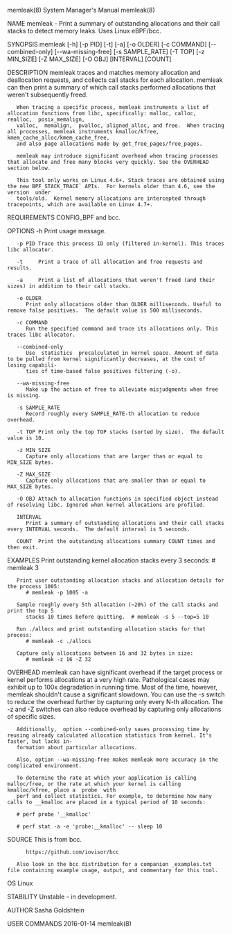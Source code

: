 memleak(8)							    System Manager's Manual							    memleak(8)

NAME
       memleak - Print a summary of outstanding allocations and their call stacks to detect memory leaks. Uses Linux eBPF/bcc.

SYNOPSIS
       memleak [-h] [-p PID] [-t] [-a] [-o OLDER] [-c COMMAND] [--combined-only] [--wa-missing-free] [-s SAMPLE_RATE] [-T TOP] [-z MIN_SIZE] [-Z MAX_SIZE] [-O
       OBJ] [INTERVAL] [COUNT]

DESCRIPTION
       memleak	traces and matches memory allocation and deallocation requests, and collects call stacks for each allocation. memleak can then print a summary
       of which call stacks performed allocations that weren't subsequently freed.

       When tracing a specific process, memleak instruments a list of allocation functions from libc, specifically: malloc, calloc,  realloc,  posix_memalign,
       valloc,	memalign,  pvalloc, aligned_alloc, and free.  When tracing all processes, memleak instruments kmalloc/kfree, kmem_cache_alloc/kmem_cache_free,
       and also page allocations made by get_free_pages/free_pages.

       memleak may introduce significant overhead when tracing processes that allocate and free many blocks very quickly. See the OVERHEAD section below.

       This tool only works on Linux 4.6+. Stack traces are obtained using the new BPF_STACK_TRACE` APIs.  For kernels older than 4.6, see the	version	 under
       tools/old.  Kernel memory allocations are intercepted through tracepoints, which are available on Linux 4.7+.

REQUIREMENTS
       CONFIG_BPF and bcc.

OPTIONS
       -h     Print usage message.

       -p PID Trace this process ID only (filtered in-kernel). This traces libc allocator.

       -t     Print a trace of all allocation and free requests and results.

       -a     Print a list of allocations that weren't freed (and their sizes) in addition to their call stacks.

       -o OLDER
	      Print only allocations older than OLDER milliseconds. Useful to remove false positives.  The default value is 500 milliseconds.

       -c COMMAND
	      Run the specified command and trace its allocations only. This traces libc allocator.

       --combined-only
	      Use  statistics  precalculated in kernel space. Amount of data to be pulled from kernel significantly decreases, at the cost of losing capabili‐
	      ties of time-based false positives filtering (-o).

       --wa-missing-free
	      Make up the action of free to alleviate misjudgments when free is missing.

       -s SAMPLE_RATE
	      Record roughly every SAMPLE_RATE-th allocation to reduce overhead.

       -t TOP Print only the top TOP stacks (sorted by size).  The default value is 10.

       -z MIN_SIZE
	      Capture only allocations that are larger than or equal to MIN_SIZE bytes.

       -Z MAX_SIZE
	      Capture only allocations that are smaller than or equal to MAX_SIZE bytes.

       -O OBJ Attach to allocation functions in specified object instead of resolving libc. Ignored when kernel allocations are profiled.

       INTERVAL
	      Print a summary of outstanding allocations and their call stacks every INTERVAL seconds.	The default interval is 5 seconds.

       COUNT  Print the outstanding allocations summary COUNT times and then exit.

EXAMPLES
       Print outstanding kernel allocation stacks every 3 seconds:
	      # memleak 3

       Print user outstanding allocation stacks and allocation details for the process 1005:
	      # memleak -p 1005 -a

       Sample roughly every 5th allocation (~20%) of the call stacks and print the top 5
	      stacks 10 times before quitting.	# memleak -s 5 --top=5 10

       Run ./allocs and print outstanding allocation stacks for that process:
	      # memleak -c ./allocs

       Capture only allocations between 16 and 32 bytes in size:
	      # memleak -z 16 -Z 32

OVERHEAD
       memleak can have significant overhead if the target process or kernel performs allocations at a very high rate. Pathological cases may  exhibit	up  to
       100x  degradation  in  running time. Most of the time, however, memleak shouldn't cause a significant slowdown. You can use the -s switch to reduce the
       overhead further by capturing only every N-th allocation. The -z and -Z switches can also reduce overhead by capturing  only  allocations  of  specific
       sizes.

       Additionally,  option --combined-only saves processing time by reusing already calculated allocation statistics from kernel. It's faster, but lacks in‐
       formation about particular allocations.

       Also, option --wa-missing-free makes memleak more accuracy in the complicated environment.

       To determine the rate at which your application is calling malloc/free, or the rate at which your kernel is calling kmalloc/kfree, place a  probe  with
       perf and collect statistics. For example, to determine how many calls to __kmalloc are placed in a typical period of 10 seconds:

       # perf probe '__kmalloc'

       # perf stat -a -e 'probe:__kmalloc' -- sleep 10

SOURCE
       This is from bcc.

	      https://github.com/iovisor/bcc

       Also look in the bcc distribution for a companion _examples.txt file containing example usage, output, and commentary for this tool.

OS
       Linux

STABILITY
       Unstable - in development.

AUTHOR
       Sasha Goldshtein

USER COMMANDS								  2016-01-14								    memleak(8)
